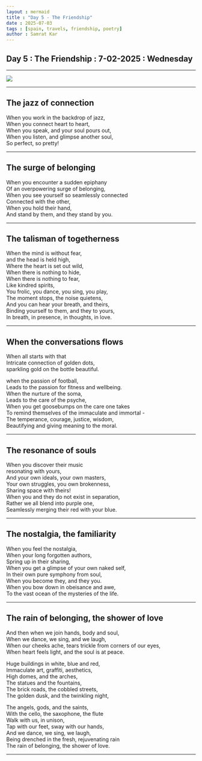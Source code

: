 ```yaml
---
layout : mermaid
title : "Day 5 - The Friendship"
date : 2025-07-03
tags : [spain, travels, friendship, poetry]
author : Samrat Kar
---
```



## Day 5 : The Friendship : 7-02-2025 : Wednesday

---

![](/assets/travels/spain25/day5-wed-7-2-25-friendship.png)

---

## The jazz of connection   

When you work in the backdrop of jazz,  
When you connect heart to heart,  
When you speak, and your soul pours out,   
When you listen, and glimpse another soul,   
So perfect, so pretty!  

---

## The surge of belonging   

When you encounter a sudden epiphany   
Of an overpowering surge of belonging,  
When you see yourself so seamlessly connected  
Connected with the other,  
When you hold their hand,   
And stand by them, and they stand by you.  

---

## The talisman of togetherness  

When the mind is without fear,   
and the head is held high,  
Where the heart is set out wild,  
When there is nothing to hide,   
When there is nothing to fear,  
Like kindred spirits,  
You frolic, you dance, you sing, you play,  
The moment stops, the noise quietens,  
And you can hear your breath, and theirs,  
Binding yourself to them, and they to yours,  
In breath, in presence, in thoughts, in love.  

---

## When the conversations flows  

When all starts with that  
Intricate connection of golden dots,   
sparkling gold on the bottle beautiful.  

when the passion of football,   
Leads to the passion for fitness and wellbeing.  
When the nurture of the soma,  
Leads to the care of the psyche,  
When you get goosebumps on the care one takes  
To remind themselves of the immaculate and immortal -  
The temperance, courage, justice, wisdom,  
Beautifying and giving meaning to the moral.   

---

## The resonance of souls  

When you discover their music   
resonating with yours,  
And your own ideals, your own masters,   
Your own struggles, you own brokenness,  
Sharing space with theirs!  
When you and they do not exist in separation,  
Rather we all blend into purple one,   
Seamlessly merging their red with your blue.    

---

## The nostalgia, the familiarity    
 
When you feel the nostalgia,  
When your long forgotten authors,  
Spring up in their sharing,  
When you get a glimpse of your own naked self,  
In their own pure symphony from soul,  
When you become they, and they you.  
When you bow down in obeisance and awe,  
To the vast ocean of the mysteries of the life.  

---

## The rain of belonging, the shower of love  

And then when we join hands, body and soul,  
When we dance, we sing, and we laugh,  
When our cheeks ache, tears trickle from corners of our eyes,  
When heart feels light, and the soul is at peace.  

Huge buildings in white, blue and red,  
Immaculate art, graffiti, aesthetics,  
High domes, and the arches,  
The statues and the fountains,  
The brick roads, the cobbled streets,  
The golden dusk, and the twinkling night,  

The angels, gods, and the saints,  
With the cello, the saxophone, the flute   
Walk with us, in unison,  
Tap with our feet, sway with our hands,  
And we dance, we sing, we laugh,  
Being drenched in the fresh, rejuvenating rain   
The rain of belonging, the shower of love.  

---



